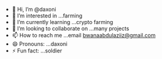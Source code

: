 - 👋 Hi, I’m @daxoni
- 👀 I’m interested in ...farming
- 🌱 I’m currently learning ...crypto farming
- 💞️ I’m looking to collaborate on ...many projects
- 📫 How to reach me ...email bwanaabdulaziiz@gmail.com
- 😄 Pronouns: ...daxoni
- ⚡ Fun fact: ...soldier

<!---
daxoni/daxoni is a ✨ special ✨ repository because its `README.md` (this file) appears on your GitHub profile.
You can click the Preview link to take a look at your changes.
--->
